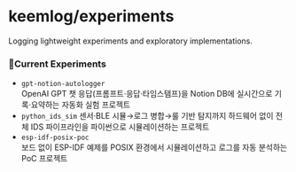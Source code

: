 # keemlog/experiments
Logging lightweight experiments and exploratory implementations.


### 📁Current Experiments
- `gpt-notion-autologger`  
  OpenAI GPT 챗 응답(프롬프트·응답·타임스탬프)을 Notion DB에 실시간으로 기록·요약하는 자동화 실험 프로젝트
- `python_ids_sim`
  센서·BLE 시뮬→로그 병합→룰 기반 탐지까지 하드웨어 없이 전체 IDS 파이프라인을 파이썬으로 시뮬레이션하는 프로젝트
- `esp-idf-posix-poc`  
  보드 없이 ESP-IDF 예제를 POSIX 환경에서 시뮬레이션하고 로그를 자동 분석하는 PoC 프로젝트
